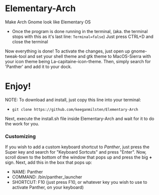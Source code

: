 # Elementary-Arch
Make Arch Gnome look like Elementary OS 

- Once the program is done running in the terminal, (aka. the terminal stops with this as it's last line: `Terminal=false`)
Just press CTRL+D and close the terminal

Now everything is done! To activate the changes, just open up gnome-tweak-tool and set your shell theme and gtk theme to MacOS-Sierra with your icon theme being La-capitaine-icon-theme. Then, simply search for 'Panther' and add it to your dock.

# Enjoy!

NOTE: To download and install, just copy this line into your terminal:
- `git clone https://github.com/keeganmilsten/Elementary-Arch`

Next, execute the install.sh file inside Elementary-Arch and wait for it to do the work for you.



### Customizing

If you wish to add a custom keyboard shortcut to *Panther*, just press the Super key and search for "Keyboard Sortcuts" and press "Enter". Now, scroll down to the bottom of the window that pops up and press the big **+** sign. Next, add this in the box that pops up:
- NAME: Panther
- COMMAND: /bin/panther_launcher
- SHORTCUT: F10 (just press F10, or whatever key you wish to use to activate Panther, on your keyboard)

